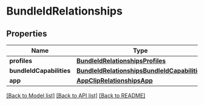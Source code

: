 # BundleIdRelationships

## Properties
Name | Type | Description | Notes
------------ | ------------- | ------------- | -------------
**profiles** | [**BundleIdRelationshipsProfiles**](BundleIdRelationshipsProfiles.md) |  | [optional] 
**bundleIdCapabilities** | [**BundleIdRelationshipsBundleIdCapabilities**](BundleIdRelationshipsBundleIdCapabilities.md) |  | [optional] 
**app** | [**AppClipRelationshipsApp**](AppClipRelationshipsApp.md) |  | [optional] 

[[Back to Model list]](../README.md#documentation-for-models) [[Back to API list]](../README.md#documentation-for-api-endpoints) [[Back to README]](../README.md)


